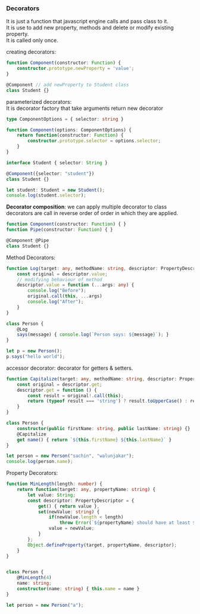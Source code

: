 ### Decorators
It is just a function that javascript engine calls and pass class to it.   
It is use to add new property, methods and delete or modify existing property.     
It is called only once.     
      
creating decorators:
```typescript
function Component(constructor: Function) {
    constructor.prototype.newProperty = 'value';
}

@Component // add newProperty to Student class
class Student {}
```
    
     
parameterized decorators:       
It is decorator factory that take arguments return new decorator    

```typescript
type ComponentOptions = { selector: string }

function Component(options: ComponentOptions) {
    return function(constructor: Function) {
        constructor.prototype.selector = options.selector;
    }
}

interface Student { selector: String }

@Component({selector: "student"})
class Student {}

let student: Student = new Student();
console.log(student.selector);
```
     
**Decorator composition**: we can apply multiple decorator to class    
decorators are call in reverse order of order in which they are applied.     
```typescript
function Component(constructor: Function) { }
function Pipe(constructor: Function) { }

@Component @Pipe
class Student {}
```
      
Method Decorators:    
```typescript
function Log(target: any, methodName: string, descriptor: PropertyDescriptor) {
    const original = descriptor.value;
	// modifying behaviour of method
    descriptor.value = function (...args: any) {
        console.log("Before");
        original.call(this, ...args)
        console.log("After");
    }
}

class Person {
    @Log
    says(message) { console.log(`Person says: ${message}`); }
}

let p = new Person();
p.says("hello world");
```
       
accessor decorator: decorator for getters & setters.   
```typescript
function Capitalize(target: any, methodName: string, descriptor: PropertyDescriptor) {
    const original = descriptor.get;
    descriptor.get = function () {
        const result = original!.call(this);
        return (typeof result === 'string') ? result.toUpperCase() : result;
    }
}

class Person {
    constructor(public firstName: string, public lastName: string) {}
    @Capitalize
    get name() { return `${this.firstName} ${this.lastName}` }
}

let person = new Person("sachin", "walunjakar");
console.log(person.name);
```
      
Property Decorators:   
```typescript
function MinLength(length: number) {
    return function(target: any, propertyName: string) {
        let value: String;
        const descriptor: PropertyDescriptor = {
            get() { return value },
            set(newValue: string) { 
                if(newValue.length < length) 
                    throw Error(`${propertyName} should have at least ${length} length.`);
                value = newValue;
            }
        };
        Object.defineProperty(target, propertyName, descriptor);
    }
}


class Person {
    @MinLength(4)
    name: string;
    constructor(name: string) { this.name = name }
}

let person = new Person("a");
```
   